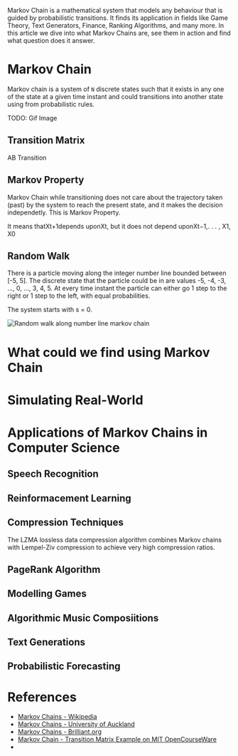Markov Chain is a mathematical system that models any behaviour that is guided by probabilistic transitions. It finds its application in fields like Game Theory, Text Generators, Finance, Ranking Algorithms, and many more. In this article we dive into what Markov Chains are, see them in action and find what question does it answer.

# Markov Chain
Markov chain is a system of `N` discrete states such that it exists in any one of the state at a given time instant and could transitions into another state using from probabilistic rules.

TODO: Gif Image

## Transition Matrix
AB Transition

## Markov Property
Markov Chain while transitioning does not care about the trajectory taken (past) by the system to reach the present state, and it makes the decision independetly. This is Markov Property.

It means thatXt+1depends uponXt, but it does not depend uponXt−1,. . . , X1, X0

## Random Walk
There is a particle moving along the integer number line  bounded between [-5, 5]. The discrete state that the particle could be in are values -5, -4, -3, ..., 0, ..., 3, 4, 5. At every time instant the particle can either go 1 step to the right or 1 step to the left, with equal probabilities.

The system starts with s = 0.

![Random walk along number line markov chain](https://user-images.githubusercontent.com/4745789/82124477-e0d62d80-97bc-11ea-858f-9d7b0b5cee18.png)

# What could we find using Markov Chain

# Simulating Real-World

# Applications of Markov Chains in Computer Science

## Speech Recognition

## Reinformacement Learning

## Compression Techniques
The LZMA lossless data compression algorithm combines Markov chains with Lempel-Ziv compression to achieve very high compression ratios. 

## PageRank Algorithm

## Modelling Games

## Algorithmic Music Composiitions

## Text Generations

## Probabilistic Forecasting

# References
 - [Markov Chains - Wikipedia](https://en.wikipedia.org/wiki/Markov_chain)
 - [Markov Chains - University of Auckland](https://www.stat.auckland.ac.nz/~fewster/325/notes/ch8.pdf)
 - [Markov Chains - Brilliant.org](https://brilliant.org/wiki/markov-chains/)
 - [Markov Chain - Transition Matrix Example on MIT OpenCourseWare](https://www.youtube.com/watch?v=nnssRe5DewE)
 - [](https://www.reddit.com/r/SubredditSimulator/comments/3g9ioz/what_is_rsubredditsimulator/)